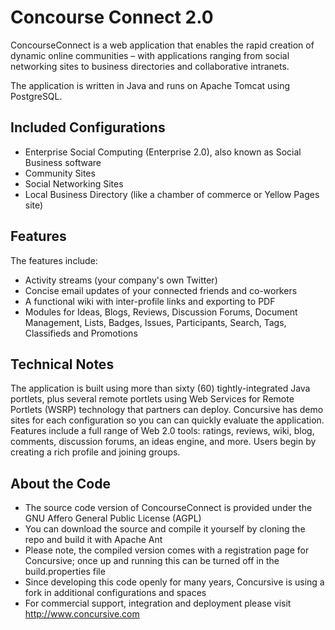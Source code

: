 # Concourse Connect 2.0

ConcourseConnect is a web application that enables the rapid creation of dynamic online communities – with applications ranging from social networking sites to business directories and collaborative intranets.

The application is written in Java and runs on Apache Tomcat using PostgreSQL.

## Included Configurations

* Enterprise Social Computing (Enterprise 2.0), also known as Social Business software
* Community Sites
* Social Networking Sites
* Local Business Directory (like a chamber of commerce or Yellow Pages site)

## Features

The features include:

* Activity streams (your company's own Twitter)
* Concise email updates of your connected friends and co-workers
* A functional wiki with inter-profile links and exporting to PDF
* Modules for Ideas, Blogs, Reviews, Discussion Forums, Document Management, Lists, Badges, Issues, Participants, Search, Tags, Classifieds and Promotions

## Technical Notes

The application is built using more than sixty (60) tightly-integrated Java portlets, plus several remote portlets using Web Services for Remote Portlets (WSRP) technology that partners can deploy. Concursive has demo sites for each configuration so you can can quickly evaluate the application. Features include a full range of Web 2.0 tools: ratings, reviews, wiki, blog, comments, discussion forums, an ideas engine, and more. Users begin by creating a rich profile and joining groups.

## About the Code

* The source code version of ConcourseConnect is provided under the GNU Affero General Public License (AGPL)
* You can download the source and compile it yourself by cloning the repo and build it with Apache Ant
* Please note, the compiled version comes with a registration page for Concursive; once up and running this can be turned off in the build.properties file
* Since developing this code openly for many years, Concursive is using a fork in additional configurations and spaces
* For commercial support, integration and deployment please visit http://www.concursive.com
